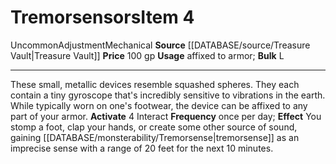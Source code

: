 ﻿---
bulk: L
id: '2168'
item_category: Assistive Items
level: '4'
name: Tremorsensors
price: 100 gp
rarity: Uncommon
source: '[[DATABASE/source/Treasure Vault|Treasure Vault]]'
subcategory: assistiveitem
trait:
- '[[DATABASE/trait/Adjustment|Adjustment]]'
- '[[DATABASE/trait/Mechanical|Mechanical]]'
- '[[DATABASE/trait/Uncommon|Uncommon]]'
type: Item
usage: affixed to armor

---
# Tremorsensors<span class="item-type">Item 4</span>

<span class="trait-uncommon item-trait">Uncommon</span><span class="item-trait">Adjustment</span><span class="item-trait">Mechanical</span>
**Source** [[DATABASE/source/Treasure Vault|Treasure Vault]] 
**Price** 100 gp
**Usage** affixed to armor; **Bulk** L

---
These small, metallic devices resemble squashed spheres. They each contain a tiny gyroscope that's incredibly sensitive to vibrations in the earth. While typically worn on one's footwear, the device can be affixed to any part of your armor.
**Activate** <span class="action-icon">4</span> Interact **Frequency** once per day; **Effect** You stomp a foot, clap your hands, or create some other source of sound, gaining [[DATABASE/monsterability/Tremorsense|tremorsense]] as an imprecise sense with a range of 20 feet for the next 10 minutes.